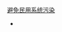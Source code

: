 
[避免民用系统污染](https://github.com/7900ms/00nottheater_deserted/blob/master/small/系统分划and防系统污染.md)



-
